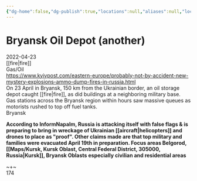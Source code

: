 ```yaml
---
{"dg-home":false,"dg-publish":true,"locations":null,"aliases":null,"location":null,"title":"Bryansk Oil Depot (another)","tag":null,"date":null,"permalink":"/bryansk-oil-depot-another/","dgHomeLink":true,"dgPassFrontmatter":true}
---
```



# Bryansk Oil Depot (another)

2022-04-23  
[[fire|fire]]  
Gas/Oil  
https://www.kyivpost.com/eastern-europe/probably-not-by-accident-new-mystery-explosions-ammo-dump-fires-in-russia.html  
On 23 April in Bryansk, 150 km from the Ukrainian border, an oil storage depot caught [[fire|fire]], as did buildings at a neighboring military base. Gas stations across the Bryansk region within hours saw massive queues as motorists rushed to top off fuel tanks.  
Bryansk

**According to InformNapalm, Russia is attacking itself with false flags & is preparing to bring in wreckage of Ukrainian [[aircraft|helicopters]] and drones to place as "proof". Other claims made are that top military and families were evacuated April 19th in preparation. Focus areas Belgorod, [[Maps/Kursk, Kursk Oblast, Central Federal District, 305000, Russia|Kursk]], Bryansk Oblasts especially civilian and residential areas**

~+~  
174
